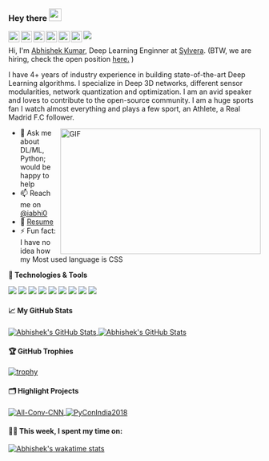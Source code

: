### Hey there <img src="https://media.giphy.com/media/hvRJCLFzcasrR4ia7z/giphy.gif" width="25px">

<p align="center">
<a target="_blank" href="https://www.linkedin.com/in/iabhi7/">
  <img align="left" alt="LinkdeIN" width="22px" src="https://cdn.jsdelivr.net/npm/simple-icons@v3/icons/linkedin.svg" />
</a>
<a target="_blank" href="https://www.instagram.com/abhishektiwari07/">
  <img align="left" alt="Instagram" width="22px" src="https://cdn.jsdelivr.net/npm/simple-icons@v3/icons/instagram.svg" />
</a>
<a target="_blank" href="https://twitter.com/iabhi0">
  <img align="left" alt="Twitter" width="22px" src="https://cdn.jsdelivr.net/npm/simple-icons@v3/icons/twitter.svg" />
</a>
<a target="_blank" href="mailto:me@iabhi.in">
  <img align="left" alt="Gmail" width="22px" src="https://cdn.jsdelivr.net/npm/simple-icons@v3/icons/gmail.svg" />
</a>
<a target="_blank" href="https://www.facebook.com/iabhi007/">
  <img align="left" alt="Facebook" width="22px" src="https://cdn.jsdelivr.net/npm/simple-icons@v3/icons/facebook.svg" />
</a>
<a target="_blank" href="https://api.whatsapp.com/send?phone=919622061677">
  <img align="left" alt="Whatsapp" width="22px" src="https://cdn.jsdelivr.net/npm/simple-icons@v3/icons/whatsapp.svg" />
</a>

![](https://visitor-badge.glitch.me/badge?page_id=iabhi7.iabhi7)
</p>


Hi, I'm [Abhishek Kumar](https://iabhi.in/), Deep Learning Enginner at [Sylvera](https://sylvera.com/). (BTW, we are hiring, check the open position [here.](https://apply.workable.com/sylvera/) )

I have 4+ years of industry experience in building state-of-the-art Deep Learning algorithms. I specialize in Deep 3D networks, different sensor modularities, network quantization and optimization. I am an avid speaker and loves to contribute to the open-source community. I am a huge sports fan I watch almost everything and plays a few sport, an Athlete, a Real Madrid F.C follower.


  <img align="right" alt="GIF" src="https://github.com/abhisheknaiidu/abhisheknaiidu/blob/master/code.gif?raw=true" width="400" height="250" />
  
- 💬 Ask me about DL/ML, Python; would be happy to help
- 📫 Reach me on [@iabhi0](https://twitter.com/iabhi0)
- 📝 [Resume](https://drive.google.com/file/d/1EW8qdt3z-fsRh_OLrv4DG3W3Qmy6GCgV/view)
- ⚡ Fun fact: I have no idea how my Most used language is CSS


**🔧 Technologies & Tools**

![](https://img.shields.io/badge/OS-Linux-informational?style=flat&logo=linux&logoColor=white&color=6aa6f8)
![](https://img.shields.io/badge/Editor-PyCharm-informational?style=flat&logo=pycharm&logoColor=white&color=6aa6f8)
![](https://img.shields.io/badge/Code-Python-informational?style=flat&logo=python&logoColor=white&color=6aa6f8)
![](https://img.shields.io/badge/Code-PyTorch-informational?style=flat&logo=pytorch&logoColor=white&color=6aa6f8)
![](https://img.shields.io/badge/Code-NumPy-informational?style=flat&logo=numpy&logoColor=white&color=6aa6f8)
![](https://img.shields.io/badge/Code-Keras-informational?style=flat&logo=keras&logoColor=white&color=6aa6f8)
![](https://img.shields.io/badge/Shell-Bash-informational?style=flat&logo=gnu-bash&logoColor=white&color=6aa6f8)
![](https://img.shields.io/badge/Tools-PostgreSQL-informational?style=flat&logo=postgresql&logoColor=white&color=6aa6f8)
![](https://img.shields.io/badge/Tools-Docker-informational?style=flat&logo=docker&logoColor=white&color=6aa6f8)



#### 📈 **My GitHub Stats**

<a href="https://github.com/iabhi7/iabhi7">
  <img align="center" src="https://github-readme-stats.vercel.app/api/top-langs/?username=iabhi7&hide=c%2B%2B,c,html&title_color=6aa6f8&text_color=8a919a&icon_color=6aa6f8&bg_color=0e1116" alt="Abhishek's GitHub Stats" />
</a>

<a href="https://github.com/iabhi7/iabhi7">
  <img align="center" src="https://github-readme-stats.vercel.app/api?username=iabhi7&show_icons=true&line_height=27&count_private=true&title_color=6aa6f8&text_color=8a919a&icon_color=6aa6f8&bg_color=0e1116" alt="Abhishek's GitHub Stats" />
</a>

#### 🏆 **GitHub Trophies** 

[![trophy](https://github-profile-trophy.vercel.app/?username=iabhi7&theme=nord&column=7)](https://github.com/ryo-ma/github-profile-trophy)


#### 🗂️ **Highlight Projects**

<a href="https://github.com/iabhi7/All-Conv-Keras">
  <img align="center" src="https://github-readme-stats.vercel.app/api/pin/?username=MateLabs&repo=All-Conv-Keras&show_icons=true&line_height=27&title_color=6aa6f8&text_color=8a919a&icon_color=6aa6f8&bg_color=0e1116" alt="All-Conv-CNN" />
</a>

<a href="https://github.com/iabhi7/PyConIndia2018">
  <img align="center" src="https://github-readme-stats.vercel.app/api/pin/?username=iabhi7&repo=PyConIndia2018&show_icons=true&line_height=27&title_color=6aa6f8&text_color=8a919a&icon_color=6aa6f8&bg_color=0e1116" alt="PyConIndia2018" />
</a>

#### 🧑‍💻 **This week, I spent my time on:**

[![Abhishek's wakatime stats](https://github-readme-stats.vercel.app/api/wakatime?username=iabhi7&line_height=27&title_color=6aa6f8&text_color=8a919a&icon_color=6aa6f8&bg_color=0e1116)](https://github.com/anuraghazra/github-readme-stats)




